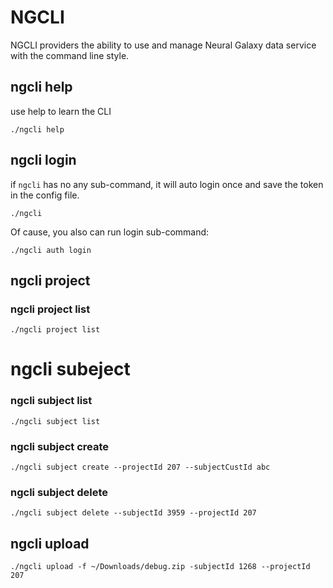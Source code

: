 # NGCLI 

NGCLI providers the ability to use and manage Neural Galaxy data service with the command line style.

## ngcli help
use help to learn the CLI
```
./ngcli help
```
## ngcli login
if `ngcli` has no any sub-command, it will auto login once and save the token in the config file.
```
./ngcli
```
Of cause, you also can run login sub-command:
```
./ngcli auth login
```

## ngcli project 

### ngcli project list
```
./ngcli project list
```

# ngcli subeject

### ngcli subject list
```
./ngcli subject list
```

### ngcli subject create
```
./ngcli subject create --projectId 207 --subjectCustId abc
```

### ngcli subject delete
```
./ngcli subject delete --subjectId 3959 --projectId 207
```

## ngcli upload
```
./ngcli upload -f ~/Downloads/debug.zip -subjectId 1268 --projectId 207
```